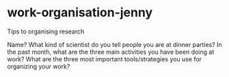 # work-organisation-jenny
Tips to organising research 

Name? 
What kind of scientist do you tell people you are at dinner parties? 
In the past month, what are the three main activities you have been doing at work? 
What are the three most important tools/strategies you use for organizing your work? 
